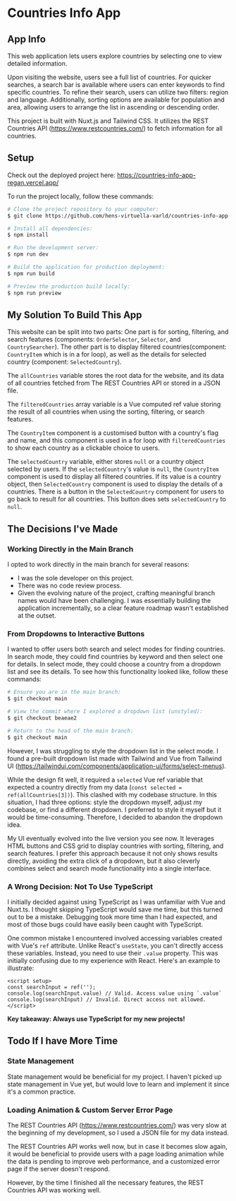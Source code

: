 # Countries Info App

## App Info

This web application lets users explore countries by selecting one to view detailed information.

Upon visiting the website, users see a full list of countries. For quicker searches, a search bar is available where users can enter keywords to find specific countries. To refine their search, users can utilize two filters: region and language. Additionally, sorting options are available for population and area, allowing users to arrange the list in ascending or descending order.

This project is built with Nuxt.js and Tailwind CSS. It utilizes the REST Countries API (https://www.restcountries.com/) to fetch information for all countries.

## Setup

Check out the deployed project here: https://countries-info-app-regan.vercel.app/

To run the project locally, follow these commands:

```bash
# Clone the project repository to your computer:
$ git clone https://github.com/hens-virtuella-varld/countries-info-app.git

# Install all dependencies:
$ npm install

# Run the development server:
$ npm run dev

# Build the application for production deployment:
$ npm run build

# Preview the production build locally:
$ npm run preview
```

## My Solution To Build This App

This website can be split into two parts: One part is for sorting, filtering, and search features (components: `OrderSelector`, `Selector`, and `CountrySearcher`). The other part is to display filtered countries(component: `CountryItem` which is in a for loop), as well as the details for selected country (component: `SelectedCountry`).

The `allCountries` variable stores the root data for the website, and its data of all countries fetched from The REST Countries API or stored in a JSON file.

The `filteredCountries` array variable is a Vue computed ref value storing the result of all countries when using the sorting, filtering, or search features.

The `CountryItem` component is a customised button with a country's flag and name, and this component is used in a for loop with `filteredCountries` to show each country as a clickable choice to users.

The `selectedCountry` variable, either stores `null` or a country object selected by users. If the `selectedCountry`'s value is `null`, the `CountryItem` component is used to display all filtered countries. If its value is a country object, then `SelectedCountry` component is used to display the details of a countries. There is a button in the `SelectedCountry` component for users to go back to result for all countries. This button does sets `selectedCountry` to `null`.

## The Decisions I've Made

### Working Directly in the Main Branch

I opted to work directly in the main branch for several reasons:

- I was the sole developer on this project.
- There was no code review process.
- Given the evolving nature of the project, crafting meaningful branch names would have been challenging. I was essentially building the application incrementally, so a clear feature roadmap wasn't established at the outset.

### From Dropdowns to Interactive Buttons

I wanted to offer users both search and select modes for finding countries. In search mode, they could find countries by keyword and then select one for details. In select mode, they could choose a country from a dropdown list and see its details. To see how this functionality looked like, follow these commands:

```bash
# Ensure you are in the main branch:
$ git checkout main

# View the commit where I explored a dropdown list (unstyled):
$ git checkout beaeae2

# Return to the head of the main branch:
$ git checkout main
```

However, I was struggling to style the dropdown list in the select mode. I found a pre-built dropdown list made with Tailwind and Vue from Tailwind UI (https://tailwindui.com/components/application-ui/forms/select-menus).

While the design fit well, it required a `selected` Vue ref variable that expected a country directly from my data (`const selected = ref(allCountries[3])`). This clashed with my codebase structure. In this situation, I had three options: style the dropdown myself, adjust my codebase, or find a different dropdown. I preferred to style it myself but it would be time-consuming. Therefore, I decided to abandon the dropdown idea.

My UI eventually evolved into the live version you see now. It leverages HTML buttons and CSS grid to display countries with sorting, filtering, and search features. I prefer this approach because it not only shows results directly, avoiding the extra click of a dropdown, but it also cleverly combines select and search mode functionality into a single interface.

### A Wrong Decision: Not To Use TypeScript

I initially decided against using TypeScript as I was unfamiliar with Vue and Nuxt.ts. I thought skipping TypeScript would save me time, but this turned out to be a mistake. Debugging took more time than I had expected, and most of those bugs could have easily been caught with TypeScript.

One common mistake I encountered involved accessing variables created with Vue's `ref` attribute. Unlike React's `useState`, you can't directly access these variables. Instead, you need to use their `.value` property. This was initially confusing due to my experience with React. Here's an example to illustrate:

```Vue
<script setup>
const searchInput = ref('');
console.log(searchInput.value) // Valid. Access value using `.value`
console.log(searchInput) // Invalid. Direct access not allowed.
</script>
```

**Key takeaway: Always use TypeScript for my new projects!**

## Todo If I have More Time

### State Management

State management would be beneficial for my project. I haven't picked up state management in Vue yet, but would love to learn and implement it since it's a common practice.

### Loading Animation & Custom Server Error Page

The REST Countries API (https://www.restcountries.com/) was very slow at the beginning of my development, so I used a JSON file for my data instead.

The REST Countries API works well now, but in case it becomes slow again, it would be beneficial to provide users with a page loading animation while the data is pending to improve web performance, and a customized error page if the server doesn't respond.

However, by the time I finished all the necessary features, the REST Countries API was working well.
